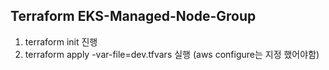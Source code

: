 ## Terraform EKS-Managed-Node-Group



1. terraform init 진행
2. terraform apply -var-file=dev.tfvars 실행 (aws configure는 지정 했어야함)

